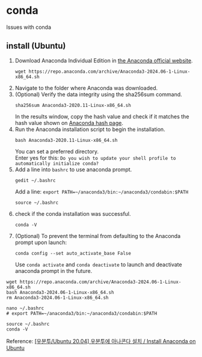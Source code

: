 # conda
Issues with conda

## install (Ubuntu)
1. Download Anaconda Individual Edition in [the Anaconda official website](https://www.anaconda.com/download/success).
    ```shell
    wget https://repo.anaconda.com/archive/Anaconda3-2024.06-1-Linux-x86_64.sh
    ```
2. Navigate to the folder where Anaconda was downloaded.
3. (Optional) Verify the data integrity using the sha256sum command.
    ```shell
    sha256sum Anaconda3-2020.11-Linux-x86_64.sh
    ```
    In the results window, copy the hash value and check if it matches the hash value shown on [Anaconda hash page](https://docs.anaconda.com/anaconda/hashes/).
4. Run the Anaconda installation script to begin the installation.
    ```shell
    bash Anaconda3-2020.11-Linux-x86_64.sh
    ```
    You can set a preferred directory.   
    Enter yes for this: `Do you wish to update your shell profile to automatically initialize conda?`
5. Add a line into `bashrc` to use anaconda prompt.
    ```shell
    gedit ~/.bashrc
    ```
    Add a line: `export PATH=~/anaconda3/bin:~/anaconda3/condabin:$PATH`
    ```shell
    source ~/.bashrc
    ```
6. check if the conda installation was successful.
    ```shell
    conda -V
    ```
7. (Optional) To prevent the terminal from defaulting to the Anaconda prompt upon launch:
    ```shell
    conda config --set auto_activate_base False
    ```
    Use `conda activate` and `conda deactivate` to launch and deactivate anaconda prompt in the future.
```shell
wget https://repo.anaconda.com/archive/Anaconda3-2024.06-1-Linux-x86_64.sh
bash Anaconda3-2024.06-1-Linux-x86_64.sh
rm Anaconda3-2024.06-1-Linux-x86_64.sh

nano ~/.bashrc
# export PATH=~/anaconda3/bin:~/anaconda3/condabin:$PATH

source ~/.bashrc
conda -V
```
Reference: [[우분투/Ubuntu 20.04] 우분투에 아나콘다 설치 / Install Anaconda on Ubuntu](https://ieworld.tistory.com/12)    


